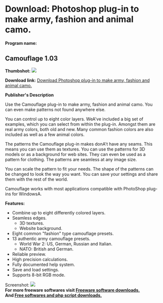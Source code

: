# Download: Photoshop plug-in to make army, fashion and animal camo.

**Program name:**

## Camouflage 1.03

  
**Thumbshot:** ![](http://www.freewarefiles.com/screenshot/vcamplugin_md.gif)   
  
**Download link:** [Download Photoshop plug-in to make army, fashion and animal camo.](http://freesoftwares.boysofts.com/Camouflage_program_23121.html)  
  


**Publisher's Description**  
  


Use the Camouflage plug-in to make army, fashion and animal camo. You can even make patterns not found anywhere else. 

You can control up to eight color layers. WeA've included a big set of examples, which you can select from within the plug-in. Amongst them are real army colors, both old and new. Many common fashion colors are also included as well as a few animal colors.

The patterns the Camouflage plug-in makes donA't have any seams. This means you can use them as textures. You can use the patterns for 3D models or as a background for web sites. They can even be used as a pattern for clothing. The patterns are seamless at any image size.

You can scale the pattern to fit your needs. The shape of the patterns can be changed to look the way you want. You can save your settings and share them with the rest of the world.

Camouflage works with most applications compatible with PhotoShop plug-ins for WindowsA.

**Features:**

  * Combine up to eight differently colored layers. 
  * Seamless edges. 
    * 3D textures. 
    * Website background. 
  * Eight common "fashion" type camouflage presets. 
  * 13 authentic army camouflage presets. 
    * World War 2: US, German, Russian and Italian. 
    * NATO: British and German. 
  * Reliable preview. 
  * High precision calculations. 
  * Fully documented help system. 
  * Save and load settings. 
  * Supports 8-bit RGB mode. 

  
  
Screenshot: ![](http://www.freewarefiles.com/screenshot/vcamplugin.gif)   
**For more freeware softwares visit [Freeware software downloads.](http://freesoftwares.boysofts.com/)**   
**And [Free softwares and php script downloads.](http://www.boysofts.com/)**
